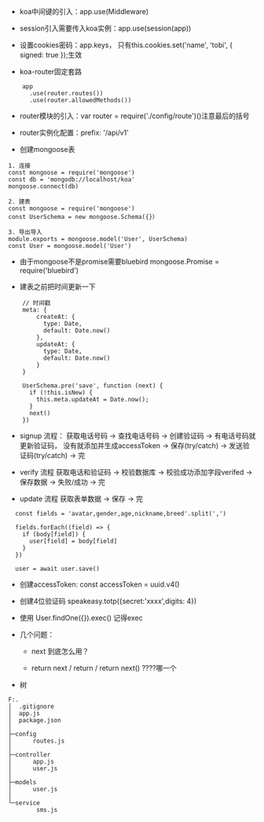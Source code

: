 - koa中间键的引入：app.use(Middleware)

- session引入需要传入koa实例：app.use(session(app))

- 设置cookies密码：app.keys，
   只有this.cookies.set('name', 'tobi', { signed: true });生效

- koa-router固定套路
```
    app
      .use(router.routes())
      .use(router.allowedMethods())
```

- router模块的引入：var router = require('./config/route')()注意最后的括号

- router实例化配置：prefix: '/api/v1'

- 创建mongoose表

```
1. 连接
const mongoose = require('mongoose')
const db = 'mongodb://localhost/koa'
mongoose.connect(db)

2. 建表
const mongoose = require('mongoose')
const UserSchema = new mongoose.Schema({}）

3. 导出导入
module.exports = mongoose.model('User', UserSchema)
const User = mongoose.model('User')
```

- 由于mongoose不是promise需要bluebird
    mongoose.Promise = require('bluebird')

- 建表之前把时间更新一下
```
    // 时间戳
    meta: {
        createAt: {
          type: Date,
          default: Date.now()
        },
        updateAt: {
          type: Date,
          default: Date.now()
        }
    }

    UserSchema.pre('save', function (next) {
      if (!this.isNew) {
        this.meta.updateAt = Date.now();
      }
      next()
    })
```

- signup 流程：
    获取电话号码 -> 查找电话号码 -> 创建验证码 -> 有电话号码就更新验证码，
    没有就添加并生成accessToken -> 保存(try/catch) -> 发送验证码(try/catch) -> 完

- verify 流程
     获取电话和验证码 -> 校验数据库 -> 校验成功添加字段verifed -> 保存数据
     -> 失败/成功 -> 完

- update 流程
     获取表单数据 -> 保存 -> 完
 ```
   const fields = 'avatar,gender,age,nickname,breed'.split(',')

   fields.forEach((field) => {
     if (body[field]) {
       user[field] = body[field]
     }
   })

   user = await user.save()
 ```

- 创建accessToken:
    const accessToken = uuid.v4()

- 创建4位验证码
    speakeasy.totp({secret:'xxxx',digits: 4})

- 使用 User.findOne({}).exec()  记得exec

- 几个问题：

    - next 到底怎么用？

    - return next / return  /  return next() ????哪一个

- 树
```
F:.
│  .gitignore
│  app.js
│  package.json
│
├─config
│      routes.js
│
├─controller
│      app.js
│      user.js
│
├─models
│      user.js
│
└─service
        sms.js

```